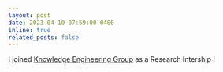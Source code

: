 ```yaml
---
layout: post
date: 2023-04-10 07:59:00-0400
inline: true
related_posts: false
---
```


I joined [Knowledge Engineering Group](http://keg.cs.tsinghua.edu.cn) as a Research Intership !
